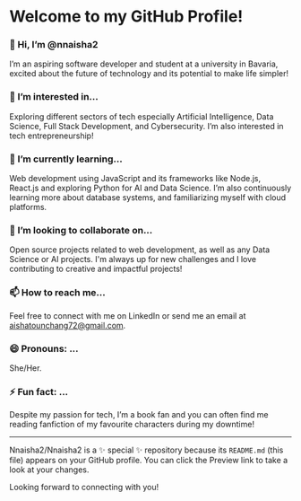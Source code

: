 # Welcome to my GitHub Profile!

### 👋 Hi, I’m @nnaisha2 

I’m an aspiring software developer and student at a university in Bavaria, excited about the future of technology and its potential to make life simpler!
 
### 👀 I’m interested in...

Exploring different sectors of tech especially Artificial Intelligence, Data Science, Full Stack Development, and Cybersecurity. I’m also interested in tech entrepreneurship!

### 🌱 I’m currently learning...

Web development using JavaScript and its frameworks like Node.js, React.js and exploring Python for AI and Data Science. I’m also continuously learning more about database systems, and familiarizing myself with cloud platforms.

### 💞️ I’m looking to collaborate on...

Open source projects related to web development, as well as any Data Science or AI projects. I'm always up for new challenges and I love contributing to creative and impactful projects!

### 📫 How to reach me...

Feel free to connect with me on LinkedIn or send me an email at aishatounchang72@gmail.com. 

### 😄 Pronouns: ...

She/Her.

### ⚡ Fun fact: ...

Despite my passion for tech, I’m a book fan and you can often find me reading fanfiction of my favourite characters during my downtime!

---
Nnaisha2/Nnaisha2 is a ✨ special ✨ repository because its `README.md` (this file) appears on your GitHub profile. You can click the Preview link to take a look at your changes.

Looking forward to connecting with you!
